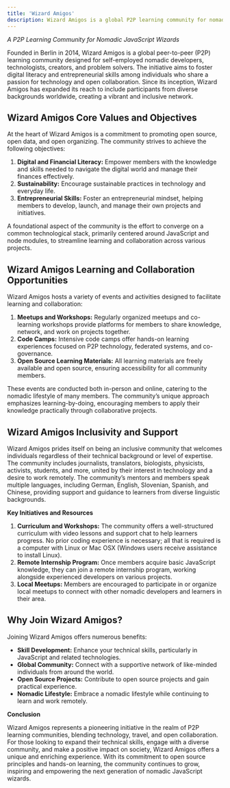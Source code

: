 ```yaml
---
title: 'Wizard Amigos'
description: Wizard Amigos is a global P2P learning community for nomadic JavaScript developers. Learn, collaborate, and travel!
---
```


*A P2P Learning Community for Nomadic JavaScript Wizards*

Founded in Berlin in 2014, Wizard Amigos is a global peer-to-peer (P2P) learning community designed for self-employed nomadic developers, technologists, creators, and problem solvers. The initiative aims to foster digital literacy and entrepreneurial skills among individuals who share a passion for technology and open collaboration. Since its inception, Wizard Amigos has expanded its reach to include participants from diverse backgrounds worldwide, creating a vibrant and inclusive network.

**Wizard Amigos Core Values and Objectives**
--------------------------------------------

At the heart of Wizard Amigos is a commitment to promoting open source, open data, and open organizing. The community strives to achieve the following objectives:

1. **Digital and Financial Literacy:** Empower members with the knowledge and skills needed to navigate the digital world and manage their finances effectively.
2. **Sustainability:** Encourage sustainable practices in technology and everyday life.
3. **Entrepreneurial Skills:** Foster an entrepreneurial mindset, helping members to develop, launch, and manage their own projects and initiatives.

A foundational aspect of the community is the effort to converge on a common technological stack, primarily centered around JavaScript and node modules, to streamline learning and collaboration across various projects.

**Wizard Amigos Learning and Collaboration Opportunities**
----------------------------------------------------------

Wizard Amigos hosts a variety of events and activities designed to facilitate learning and collaboration:

1. **Meetups and Workshops:** Regularly organized meetups and co-learning workshops provide platforms for members to share knowledge, network, and work on projects together.
2. **Code Camps:** Intensive code camps offer hands-on learning experiences focused on P2P technology, federated systems, and co-governance.
3. **Open Source Learning Materials:** All learning materials are freely available and open source, ensuring accessibility for all community members.

These events are conducted both in-person and online, catering to the nomadic lifestyle of many members. The community’s unique approach emphasizes learning-by-doing, encouraging members to apply their knowledge practically through collaborative projects.

**Wizard Amigos Inclusivity and Support**
-----------------------------------------

Wizard Amigos prides itself on being an inclusive community that welcomes individuals regardless of their technical background or level of expertise. The community includes journalists, translators, biologists, physicists, activists, students, and more, united by their interest in technology and a desire to work remotely. The community’s mentors and members speak multiple languages, including German, English, Slovenian, Spanish, and Chinese, providing support and guidance to learners from diverse linguistic backgrounds.

**Key Initiatives and Resources**

1. **Curriculum and Workshops:** The community offers a well-structured curriculum with video lessons and support chat to help learners progress. No prior coding experience is necessary; all that is required is a computer with Linux or Mac OSX (Windows users receive assistance to install Linux).
2. **Remote Internship Program:** Once members acquire basic JavaScript knowledge, they can join a remote internship program, working alongside experienced developers on various projects.
3. **Local Meetups:** Members are encouraged to participate in or organize local meetups to connect with other nomadic developers and learners in their area.

**Why Join Wizard Amigos?**
---------------------------

Joining Wizard Amigos offers numerous benefits:

- **Skill Development:** Enhance your technical skills, particularly in JavaScript and related technologies.
- **Global Community:** Connect with a supportive network of like-minded individuals from around the world.
- **Open Source Projects:** Contribute to open source projects and gain practical experience.
- **Nomadic Lifestyle:** Embrace a nomadic lifestyle while continuing to learn and work remotely.

**Conclusion**

Wizard Amigos represents a pioneering initiative in the realm of P2P learning communities, blending technology, travel, and open collaboration. For those looking to expand their technical skills, engage with a diverse community, and make a positive impact on society, Wizard Amigos offers a unique and enriching experience. With its commitment to open source principles and hands-on learning, the community continues to grow, inspiring and empowering the next generation of nomadic JavaScript wizards.
